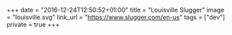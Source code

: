 +++
date = "2016-12-24T12:50:52+01:00"
title = "Louisville Slugger"
image = "louisville.svg"
link_url = "https://www.slugger.com/en-us"
tags = ["dev"]
private = true
+++

